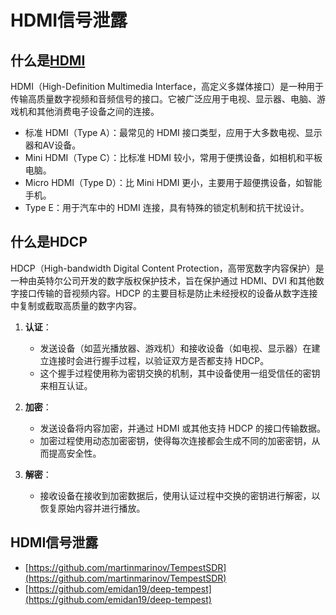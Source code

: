 # HDMI信号泄露

## 什么是[HDMI](https://zh.wikipedia.org/wiki/HDMI)

HDMI（High-Definition Multimedia Interface，高定义多媒体接口）是一种用于传输高质量数字视频和音频信号的接口。它被广泛应用于电视、显示器、电脑、游戏机和其他消费电子设备之间的连接。

* 标准 HDMI（Type A）：最常见的 HDMI 接口类型，应用于大多数电视、显示器和AV设备。
* Mini HDMI（Type C）：比标准 HDMI 较小，常用于便携设备，如相机和平板电脑。
* Micro HDMI（Type D）：比 Mini HDMI 更小，主要用于超便携设备，如智能手机。
* Type E：用于汽车中的 HDMI 连接，具有特殊的锁定机制和抗干扰设计。

## 什么是HDCP

HDCP（High-bandwidth Digital Content Protection，高带宽数字内容保护）是一种由英特尔公司开发的数字版权保护技术，旨在保护通过 HDMI、DVI 和其他数字接口传输的音视频内容。HDCP 的主要目标是防止未经授权的设备从数字连接中复制或截取高质量的数字内容。

1. **认证**：
   - 发送设备（如蓝光播放器、游戏机）和接收设备（如电视、显示器）在建立连接时会进行握手过程，以验证双方是否都支持 HDCP。
   - 这个握手过程使用称为密钥交换的机制，其中设备使用一组受信任的密钥来相互认证。

2. **加密**：
   - 发送设备将内容加密，并通过 HDMI 或其他支持 HDCP 的接口传输数据。
   - 加密过程使用动态加密密钥，使得每次连接都会生成不同的加密密钥，从而提高安全性。

3. **解密**：
   - 接收设备在接收到加密数据后，使用认证过程中交换的密钥进行解密，以恢复原始内容并进行播放。

## HDMI信号泄露

* [https://github.com/martinmarinov/TempestSDR](https://github.com/martinmarinov/TempestSDR)
* [https://github.com/emidan19/deep-tempest](https://github.com/emidan19/deep-tempest)